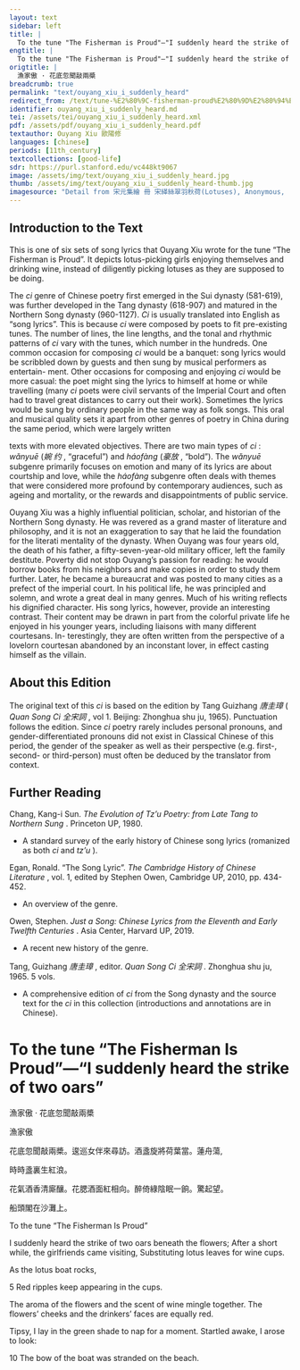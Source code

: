 ```yaml
---
layout: text
sidebar: left
title: |
  To the tune "The Fisherman is Proud"—"I suddenly heard the strike of two oars | 漁家傲 · 花底忽聞敲兩槳
engtitle: |
  To the tune "The Fisherman is Proud"—"I suddenly heard the strike of two oars
origtitle: |
  漁家傲 · 花底忽聞敲兩槳
breadcrumb: true
permalink: "text/ouyang_xiu_i_suddenly_heard"
redirect_from: /text/tune-%E2%80%9C-fisherman-proud%E2%80%9D%E2%80%94%E2%80%9Ci-suddenly-heard-strike-two-oars%E2%80%9D
identifier: ouyang_xiu_i_suddenly_heard.md
tei: /assets/tei/ouyang_xiu_i_suddenly_heard.xml
pdf: /assets/pdf/ouyang_xiu_i_suddenly_heard.pdf
textauthor: Ouyang Xiu 歐陽修
languages: [chinese]
periods: [11th_century]
textcollections: [good-life]
sdr: https://purl.stanford.edu/vc448kt9067
image: /assets/img/text/ouyang_xiu_i_suddenly_heard.jpg
thumb: /assets/img/text/ouyang_xiu_i_suddenly_heard-thumb.jpg
imagesource: "Detail from 宋元集繪 冊 宋緙絲翠羽秋荷(Lotuses), Anonymous,  National Palace Museum, Accession Number: K2A001246N000000001PAA [Public Domain]"
---
```

<h2>Introduction to the Text</h2>
<p>This is one of six sets of song lyrics that Ouyang Xiu wrote for the tune “The Fisherman is Proud”. It depicts lotus-picking girls enjoying themselves and drinking wine, instead of diligently picking lotuses as they are supposed to be doing.</p>

<p>The <i> ci </i> genre of Chinese poetry first emerged in the Sui dynasty (581-619), was further developed in the Tang dynasty (618-907) and matured in the Northern Song dynasty (960-1127). <i> Ci </i> is usually translated into English as “song lyrics”. This is because <i> ci </i> were composed by poets to fit pre-existing tunes. The number of lines, the line lengths, and the tonal and rhythmic patterns of <i> ci </i> vary with the tunes, which number in the hundreds. One common occasion for composing <i> ci </i> would be a banquet: song lyrics would be scribbled down by guests and then sung by musical performers as entertain- ment. Other occasions for composing and enjoying <i> ci </i> would be more casual: the poet might sing the lyrics to himself at home or while travelling (many <i> ci </i> poets were civil servants of the Imperial Court and often had to travel great distances to carry out their work). Sometimes the lyrics would be sung by ordinary people in the same way as folk songs. This oral and musical quality sets it apart from other genres of poetry in China during the same period, which were largely written</p>
<p>texts with more elevated objectives. There are two main types of <i> ci</i> : <i> wǎnyuē </i> (<em>婉 约</em> , “graceful”) and <i> háofàng </i> (<em>豪放</em> , “bold”). The <i> wǎnyuē </i> subgenre primarily focuses on emotion and many of its lyrics are about courtship and love, while the <i> háofàng </i> subgenre often deals with themes that were considered more profound by contemporary audiences, such as ageing and mortality, or the rewards and disappointments of public service.</p>

<p>Ouyang Xiu was a highly influential politician, scholar, and historian of the Northern Song dynasty. He was revered as a grand master of literature and philosophy, and it is not an exaggeration to say that he laid the foundation for the literati mentality of the dynasty. When Ouyang was four years old, the death of his father, a fifty-seven-year-old military officer, left the family destitute. Poverty did not stop Ouyang’s passion for reading: he would borrow books from his neighbors and make copies in order to study them further. Later, he became a bureaucrat and was posted to many cities as a prefect of the imperial court. In his political life, he was principled and solemn, and wrote a great deal in many genres. Much of his writing reflects his dignified character. His song lyrics, however, provide an interesting contrast. Their content may be drawn in part from the colorful private life he enjoyed in his younger years, including liaisons with many different courtesans. In- terestingly, they are often written from the perspective of a lovelorn courtesan abandoned by an inconstant lover, in effect casting himself as the villain.</p>

<h2>About this Edition</h2>
<p>The original text of this <i> ci </i> is based on the edition by Tang Guizhang <em>唐圭璋</em> (<i> Quan Song Ci </i> <em>全宋詞</em> , vol 1. Beijing: Zhonghua shu ju, 1965). Punctuation follows the edition. Since <i> ci </i> poetry rarely includes personal pronouns, and gender-differentiated pronouns did not exist in Classical Chinese of this period, the gender of the speaker as well as their perspective (e.g. first-, second- or third-person) must often be deduced by the translator from context.</p>

<h2>Further Reading</h2>
<p>Chang, Kang-i Sun. <i> The Evolution of Tz’u Poetry: from Late Tang to Northern Sung</i> . Princeton UP, 1980.</p>
<ul>
<li>A standard survey of the early history of Chinese song lyrics (romanized as both <em>ci</em> and <em>tz’u</em> ).</li></ul>
<p>Egan, Ronald. “The Song Lyric”. <i> The Cambridge History of Chinese Literature</i> , vol. 1, edited by Stephen Owen, Cambridge UP, 2010, pp. 434-452.</p>
<ul>
<li>An overview of the genre.</li></ul>
<p>Owen, Stephen. <i> Just a Song: Chinese Lyrics from the Eleventh and Early Twelfth Centuries</i> . Asia Center, Harvard UP, 2019.</p>
<ul>
<li>A recent new history of the genre.</li></ul>
<p>Tang, Guizhang <em>唐圭璋</em> , editor. <i> Quan Song Ci </i> <em>全宋詞</em> . Zhonghua shu ju, 1965. 5 vols.</p>
<ul>
<li>A comprehensive edition of <em>ci</em> from the Song dynasty and the source text for the <em>ci</em> in this collection (introductions and annotations are in Chinese).</li>
</ul>
<h1>To the tune “The Fisherman Is Proud”—“I suddenly heard the strike of two oars”</h1>
<p>漁家傲 · 花底忽聞敲兩槳</p>

<p>漁家傲</p>

<p>花底忽聞敲兩槳。逡巡女伴來尋訪。酒盞旋將荷葉當。蓮舟蕩,</p>
<p>時時盞裏生紅浪。</p>

<p>花氣酒香清廝釀。花腮酒面紅相向。醉倚綠陰眠一餉。驚起望。</p>
<p>船頭閣在沙灘上。</p>
<p>To the tune “The Fisherman Is Proud”</p>

<p>I suddenly heard the strike of two oars beneath the flowers; After a short while, the girlfriends came visiting, Substituting lotus leaves for wine cups.</p>
<p>As the lotus boat rocks,</p>
<p>5 Red ripples keep appearing in the cups.</p>

<p>The aroma of the flowers and the scent of wine mingle together. The flowers’ cheeks and the drinkers’ faces are equally red.</p>
<p>Tipsy, I lay in the green shade to nap for a moment. Startled awake, I arose to look:</p>
<p>10 The bow of the boat was stranded on the beach.</p>
